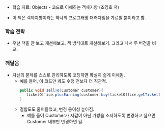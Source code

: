 - 학습 자료: Objects - 코드로 이해하는 객체지향 (조영호 저)

- 이 책은 객체지향이라는 하나의 프로그래밍 패러다임을 가르칠 뿐이라고 함.

### 학습 전략
- 우선 책을 안 보고 개선해보고, 책 방식대로 개선해보기. 그리고 나서 두 버전을 비교.

### 깨달음
- 자신의 문제를 스스로 관리하도록 코딩하면 확실히 쉽게 이해됨.
  - 예를 들어, 이 코드만 봐도 수정 전보다 더 직관적. <br/>
     ```java 
     public void sellTo(Customer customer){
        ticketOffice.plusEarning(customer.buy(ticketOffice.getTicket()));
     }
     ```
  - 결합도도 줄어들었고, 변경 용이성 높아짐. 
    - 예를 들어 Customer가 지갑이 아닌 가방을 소지하도록 변경하고 싶으면 Customer 내부만 변경하면 됨.




